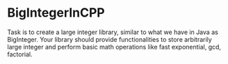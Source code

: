 # BigIntegerInCPP

Task is to create a large integer library, similar to what
we have in Java as BigInteger. Your library should provide
functionalities to store arbitrarily large integer and perform basic math
operations like fast exponential, gcd, factorial.
